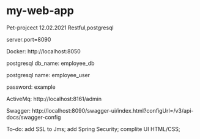 # my-web-app
Pet-projcect 12.02.2021
Restful,postgresql

server.port=8090

Docker:
http://localhost:8050

postgresql db_name:
employee_db

postgresql name: 
employee_user

password:
example

ActiveMq:
http://localhost:8161/admin

Swagger:
http://localhost:8090/swagger-ui/index.html?configUrl=/v3/api-docs/swagger-config

To-do:
add SSL to Jms;
add Spring Security;
complite UI HTML/CSS;
